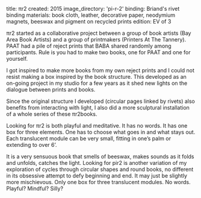title: πr2 
created: 2015
image_directory: 'pi-r-2'
binding: Briand's rivet binding
materials: book cloth, leather, decorative paper, neodymium magnets, beeswax and pigment on recycled prints
edition: EV of 3

πr2 started as a collaborative project between a group of book artists (Bay Area Book Artists) and a group of printmakers (Printers At The Tannery). PAAT had a pile of reject prints that BABA shared randomly among participants. Rule is you had to make two books, one for PAAT and one for yourself. 

I got inspired to make more books from my own reject prints and I could not resist making a box inspired by the book structure. This developed as an on-going project in my studio for a few years as it shed new lights on the dialogue between prints and books. 

Since the original structure I developed (circular pages linked by rivets) also benefits from interacting with light, I also did a more sculptural installation of a whole series of these πr2books.

Looking for πr2 is both playful and meditative. It has no words. It has one box for three elements.  One has to choose what goes in and what stays out. Each translucent module can be very small, fitting in one’s palm or extending to over 6’. 

It is a very sensuous book that smells of beeswax, makes sounds as it folds and unfolds, catches the light. Looking for pir2 is another variation of my exploration of cycles through circular shapes and round books, no different in its obsessive attempt to defy beginning and end. It may just be slightly more mischievous. Only one box for three translucent modules. No words. Playful? Mindful? Silly?
